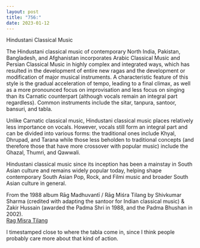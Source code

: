 ```yaml
---
layout: post
title: "756:"
date: 2023-01-12
---
```


Hindustani Classical Music

The Hindustani classical music of contemporary North India, Pakistan, Bangladesh, and Afghanistan incorporates Arabic Classical Music and Persian Classical Music in highly complex and integrated ways, which has resulted in the development of entire new ragas and the development or modification of major musical instruments. A characteristic feature of this style is the gradual acceleration of tempo, leading to a final climax, as well as a more pronounced focus on improvisation and less focus on singing than its Carnatic counterpart (although vocals remain an integral part regardless). Common instruments include the sitar, tanpura, santoor, bansuri, and tabla.

Unlike Carnatic classical music, Hindustani classical music places relatively less importance on vocals. However, vocals still form an integral part and can be divided into various forms: the traditional ones include Khyal, Dhrupad, and Tarana while those less beholden to traditional concepts (and therefore those that have more crossover with popular music) include the Ghazal, Thumri, and Qawwali.

Hindustani classical music since its inception has been a mainstay in South Asian culture and remains widely popular today, helping shape contemporary South Asian Pop, Rock, and Filmi music and broader South Asian culture in general.

From the 1988 album Rāg Madhuvantī / Rāg Miśra Tilang by Shivkumar Sharma (credited with adapting the santoor for Indian classical music) & Zakir Hussain (awarded the Padma Shri in 1988, and the Padma Bhushan in 2002).  
[Rag Misra Tilang](https://youtu.be/2OFNsrPwX-g?t=378)

I timestamped close to where the tabla come in, since I think people probably care more about that kind of action.
